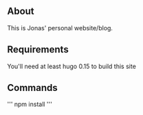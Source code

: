 ## About

This is Jonas' personal website/blog.

## Requirements

You'll need at least hugo 0.15 to build this site

## Commands

'''
npm install
'''

